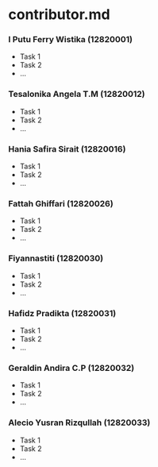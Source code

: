 # contributor.md

### I Putu Ferry Wistika (12820001)
- Task 1
- Task 2
- ...

### Tesalonika Angela T.M (12820012)
- Task 1
- Task 2
- ...

### Hania Safira Sirait (12820016)
- Task 1
- Task 2
- ...

### Fattah Ghiffari (12820026)
- Task 1
- Task 2
- ...

### Fiyannastiti (12820030)
- Task 1
- Task 2
- ...

### Hafidz Pradikta (12820031)
- Task 1
- Task 2
- ...

### Geraldin Andira C.P (12820032)
- Task 1
- Task 2
- ...

### Alecio Yusran Rizqullah (12820033)
- Task 1
- Task 2
- ...
